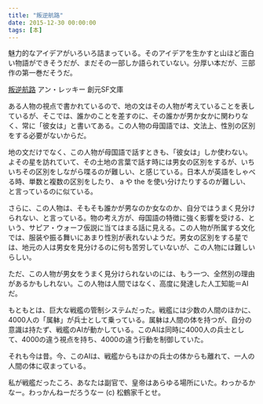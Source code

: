 ```yaml
---
title: "叛逆航路"
date: 2015-12-30 00:00:00
tags: [本]
---
```


魅力的なアイデアがいろいろ詰まっている。そのアイデアを生かすと山ほど面白い物語ができそうだが、まだその一部しか語られていない。分厚い本だが、三部作の第一巻だそうだ。 

  


[叛逆航路](http://www.tsogen.co.jp/np/isbn/9784488758011) アン・レッキー 創元SF文庫 

  


ある人物の視点で書かれているので、地の文はその人物が考えていることを表しているが、そこでは、誰かのことを差すのに、その誰かが男か女かに関わりなく、常に「彼女は」と書いてある。この人物の母国語では、文法上、性別の区別をする必要がないからだ。 

  


地の文だけでなく、この人物が母国語で話すときも、「彼女は」しか使わない。よその星を訪れていて、その土地の言葉で話す時には男女の区別をするが、いちいちその区別をしながら喋るのが難しい、と感じている。日本人が英語をしゃべる時、単数と複数の区別をしたり、 a や the を使い分けたりするのが難しい、と言っているのに似ている。 

  


さらに、この人物は、そもそも誰かが男なのか女なのか、自分ではうまく見分けられない、と言っている。物の考え方が、母国語の特徴に強く影響を受ける、という、サピア・ウォーフ仮説に当てはまる話に見える。この人物が所属する文化では、服装や振る舞いにあまり性別が表れないようだ。男女の区別をする星では、地元の人は男女を見分けるのに何も苦労していないが、この人物には難しいらしい。 

  


ただ、この人物が男女をうまく見分けられないのには、もう一つ、全然別の理由があるかもしれない。この人物は人間ではなく、高度に発達した人工知能＝AIだ。 

  


もともとは、巨大な戦艦の管制システムだった。戦艦には少数の人間のほかに、4000人の「属躰」が兵士として乗っている。属躰は人間の体を持つが、自分の意識は持たず、戦艦のAIが動かしている。このAIは同時に4000人の兵士として、4000の違う視点を持ち、4000の違う行動を制御していた。 

  


それも今は昔。今、このAIは、戦艦からもほかの兵士の体からも離れて、一人の人間の体に収まっている。 

  


私が戦艦だったころ、あなたは副官で、皇帝はあらゆる場所にいた。わっかるかなー。わっかんねーだろうなー (c) 松鶴家千とせ。
